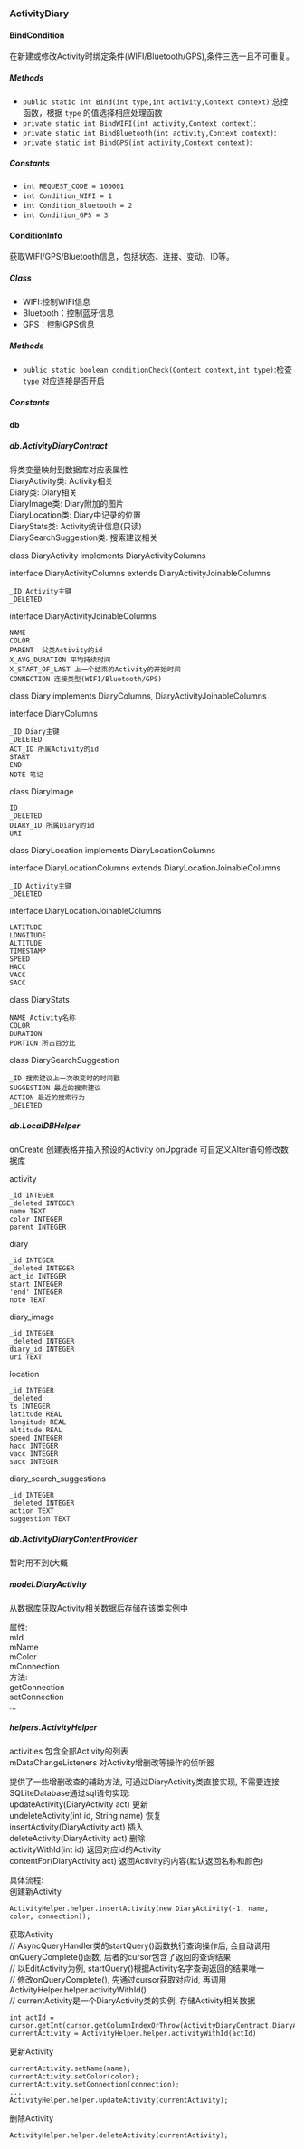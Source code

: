 ### ActivityDiary
#### BindCondition
在新建或修改Activity时绑定条件(WIFI/Bluetooth/GPS),条件三选一且不可重复。
##### Methods 
* `public static int Bind(int type,int activity,Context context)`:总控函数，根据 `type` 的值选择相应处理函数
* `private static int BindWIFI(int activity,Context context)`:
* `private static int BindBluetooth(int activity,Context context)`:
* `private static int BindGPS(int activity,Context context)`:
##### Constants
* `int REQUEST_CODE = 100001`
* `int Condition_WIFI = 1`
* `int Condition_Bluetooth = 2`
* `int Condition_GPS = 3`
#### ConditionInfo
获取WIFI/GPS/Bluetooth信息，包括状态、连接、变动、ID等。
##### Class
* WIFI:控制WIFI信息 
* Bluetooth：控制蓝牙信息
* GPS：控制GPS信息
##### Methods
* `public static boolean conditionCheck(Context context,int type)`:检查 `type` 对应连接是否开启
##### Constants

#### db
##### db.ActivityDiaryContract
将类变量映射到数据库对应表属性  
DiaryActivity类: Activity相关  
Diary类: Diary相关  
DiaryImage类: Diary附加的图片  
DiaryLocation类: Diary中记录的位置  
DiaryStats类: Activity统计信息(只读)  
DiarySearchSuggestion类: 搜索建议相关


class DiaryActivity implements DiaryActivityColumns

interface DiaryActivityColumns extends DiaryActivityJoinableColumns

    _ID Activity主键  
    _DELETED

interface DiaryActivityJoinableColumns

    NAME
    COLOR
    PARENT  父类Activity的id
    X_AVG_DURATION 平均持续时间
    X_START_OF_LAST 上一个结束的Activity的开始时间
    CONNECTION 连接类型(WIFI/Bluetooth/GPS)

class Diary implements DiaryColumns, DiaryActivityJoinableColumns

interface DiaryColumns

    _ID Diary主键
    _DELETED
    ACT_ID 所属Activity的id
    START
    END
    NOTE 笔记

class DiaryImage

    ID
    _DELETED
    DIARY_ID 所属Diary的id
    URI

class DiaryLocation implements DiaryLocationColumns

interface DiaryLocationColumns extends DiaryLocationJoinableColumns

    _ID Activity主键  
    _DELETED

interface DiaryLocationJoinableColumns

    LATITUDE
    LONGITUDE
    ALTITUDE
    TIMESTAMP
    SPEED
    HACC
    VACC
    SACC

class DiaryStats

    NAME Activity名称
    COLOR
    DURATION
    PORTION 所占百分比

class DiarySearchSuggestion

    _ID 搜索建议上一次改变时的时间戳
    SUGGESTION 最近的搜索建议
    ACTION 最近的搜索行为
    _DELETED
##### db.LocalDBHelper
onCreate 创建表格并插入预设的Activity
onUpgrade 可自定义Alter语句修改数据库

activity

    _id INTEGER  
    _deleted INTEGER 
    name TEXT
    color INTEGER
    parent INTEGER  

diary

    _id INTEGER  
    _deleted INTEGER 
    act_id INTEGER   
    start INTEGER 
    'end' INTEGER
    note TEXT

diary_image

    _id INTEGER  
    _deleted INTEGER  
    diary_id INTEGER
    uri TEXT

location

    _id INTEGER  
    _deleted
    ts INTEGER
    latitude REAL
    longitude REAL
    altitude REAL
    speed INTEGER
    hacc INTEGER 
    vacc INTEGER
    sacc INTEGER 

diary_search_suggestions

    _id INTEGER
    _deleted INTEGER
    action TEXT
    suggestion TEXT
##### db.ActivityDiaryContentProvider
暂时用不到(大概
##### model.DiaryActivity
从数据库获取Activity相关数据后存储在该类实例中

属性:  
mId  
mName  
mColor  
mConnection  
方法:  
getConnection  
setConnection  
...
##### helpers.ActivityHelper
activities 包含全部Activity的列表  
mDataChangeListeners 对Activity增删改等操作的侦听器  

提供了一些增删改查的辅助方法, 可通过DiaryActivity类直接实现, 不需要连接SQLiteDatabase通过sql语句实现:  
updateActivity(DiaryActivity act) 更新  
undeleteActivity(int id, String name) 恢复  
insertActivity(DiaryActivity act) 插入  
deleteActivity(DiaryActivity act) 删除  
activityWithId(int id) 返回对应id的Activity  
contentFor(DiaryActivity act) 返回Activity的内容(默认返回名称和颜色)


具体流程:  
创建新Activity
```
ActivityHelper.helper.insertActivity(new DiaryActivity(-1, name, color, connection));
```
获取Activity  
// AsyncQueryHandler类的startQuery()函数执行查询操作后, 会自动调用onQueryComplete()函数, 后者的cursor包含了返回的查询结果  
// 以EditActivity为例, startQuery()根据Activity名字查询返回的结果唯一  
// 修改onQueryComplete(), 先通过cursor获取对应id, 再调用ActivityHelper.helper.activityWithId()  
// currentActivity是一个DiaryActivity类的实例, 存储Activity相关数据  
```
int actId = cursor.getInt(cursor.getColumnIndexOrThrow(ActivityDiaryContract.DiaryActivity._ID));  
currentActivity = ActivityHelper.helper.activityWithId(actId)
```
更新Activity
```
currentActivity.setName(name);  
currentActivity.setColor(color);  
currentActivity.setConnection(connection);
...  
ActivityHelper.helper.updateActivity(currentActivity);
```
删除Activity
```
ActivityHelper.helper.deleteActivity(currentActivity);
```


